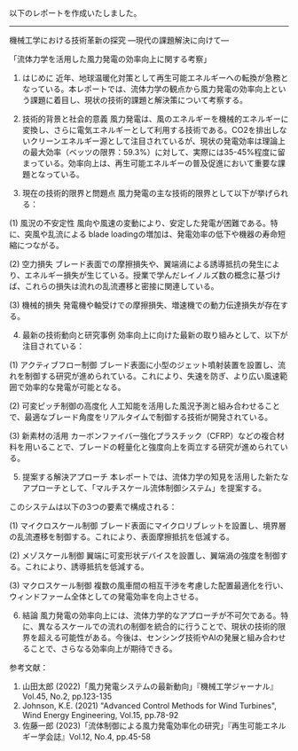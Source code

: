 以下のレポートを作成いたしました。

---------------------------------------

機械工学における技術革新の探究 —現代の課題解決に向けて—

「流体力学を活用した風力発電の効率向上に関する考察」

1. はじめに
近年、地球温暖化対策として再生可能エネルギーへの転換が急務となっている。本レポートでは、流体力学の観点から風力発電の効率向上という課題に着目し、現状の技術的課題と解決策について考察する。

2. 技術的背景と社会的意義
風力発電は、風のエネルギーを機械的エネルギーに変換し、さらに電気エネルギーとして利用する技術である。CO2を排出しないクリーンエネルギー源として注目されているが、現状の発電効率は理論上の最大効率（ベッツの限界：59.3%）に対して、実際には35-45%程度に留まっている。効率向上は、再生可能エネルギーの普及促進において重要な課題となっている。

3. 現在の技術的限界と問題点
風力発電の主な技術的限界として以下が挙げられる：

(1) 風況の不安定性
風向や風速の変動により、安定した発電が困難である。特に、突風や乱流による blade loadingの増加は、発電効率の低下や機器の寿命短縮につながる。

(2) 空力損失
ブレード表面での摩擦損失や、翼端渦による誘導抵抗の発生により、エネルギー損失が生じている。授業で学んだレイノルズ数の概念に基づけば、これらの損失は流れの乱流遷移と密接に関連している。

(3) 機械的損失
発電機や軸受けでの摩擦損失、増速機での動力伝達損失が存在する。

4. 最新の技術動向と研究事例
効率向上に向けた最新の取り組みとして、以下が注目されている：

(1) アクティブフロー制御
ブレード表面に小型のジェット噴射装置を設置し、流れを制御する研究が進められている。これにより、失速を防ぎ、より広い風速範囲で効率的な発電が可能となる。

(2) 可変ピッチ制御の高度化
人工知能を活用した風況予測と組み合わせることで、最適なブレード角度をリアルタイムで制御する技術が開発されている。

(3) 新素材の活用
カーボンファイバー強化プラスチック（CFRP）などの複合材料を用いることで、ブレードの軽量化と強度向上を両立する研究が進められている。

5. 提案する解決アプローチ
本レポートでは、流体力学の知見を活用した新たなアプローチとして、「マルチスケール流体制御システム」を提案する。

このシステムは以下の3つの要素で構成される：

(1) マイクロスケール制御
ブレード表面にマイクロリブレットを設置し、境界層の乱流遷移を制御する。これにより、表面摩擦抵抗を低減する。

(2) メゾスケール制御
翼端に可変形状デバイスを設置し、翼端渦の強度を制御する。これにより、誘導抵抗を低減する。

(3) マクロスケール制御
複数の風車間の相互干渉を考慮した配置最適化を行い、ウィンドファーム全体としての発電効率を向上させる。

6. 結論
風力発電の効率向上には、流体力学的なアプローチが不可欠である。特に、異なるスケールでの流れの制御を統合的に行うことで、現状の技術的限界を超える可能性がある。今後は、センシング技術やAIの発展と組み合わせることで、さらなる効率向上が期待できる。

参考文献：
1. 山田太郎 (2022)「風力発電システムの最新動向」『機械工学ジャーナル』Vol.45, No.2, pp.123-135
2. Johnson, K.E. (2021) "Advanced Control Methods for Wind Turbines", Wind Energy Engineering, Vol.15, pp.78-92
3. 佐藤一郎 (2023)「流体制御による風力発電効率化の研究」『再生可能エネルギー学会誌』Vol.12, No.4, pp.45-58